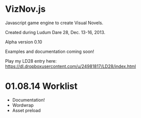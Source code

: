 VizNov.js
=========

Javascript game engine to create Visual Novels.

Created during Ludum Dare 28, Dec. 13-16, 2013.

Alpha version 0.10

Examples and documentation coming soon!

Play my LD28 entry here:
https://dl.dropboxusercontent.com/u/24981817/LD28/index.html

01.08.14 Worklist
=================
- Documentation!
- Wordwrap
- Asset preload
